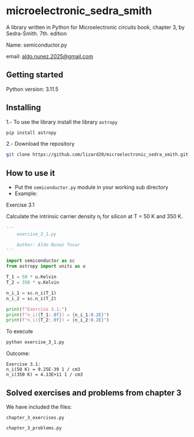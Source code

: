 # microelectronic_sedra_smith
A library written in Python for Microelectronic circuits book, chapter 3, by Sedra-Smith. 7th. edition

Name:  semiconductor.py

email: aldo.nunez.2025@gmail.com

## Getting started
Python version: 3.11.5

## Installing
1.- To use the library install the library `astropy`
```bash
pip install astropy 
```
2.- Download the repository
```bash
git clone https://github.com/lizard20/microelectronic_sedra_smith.git
```
## How to use it
- Put the `semiconductor.py` module in your working sub directory
- Example:

Exercise 3.1 

Calculate the intrinsic carrier density n<sub>i</sub> for silicon at T = 50 K and 350 K.
```python
'''
    exercise_3_1.py

    Author: Aldo Nunez Tovar
'''

import semiconductor as sc
from astropy import units as u 

T_1 = 50 * u.Kelvin
T_2 = 350 * u.Kelvin

n_i_1 = sc.n_i(T_1)
n_i_2 = sc.n_i(T_2)

print(f"Exercise 3.1:")
print(f"n_i({T_1:.0f}) = {n_i_1:0.2E}")
print(f"n_i({T_2:.0f}) = {n_i_2:0.2E}")
```
To execute
```bash
python exercise_3_1.py 
```
Outcome:
```
Exercise 3.1:
n_i(50 K) = 9.25E-39 1 / cm3
n_i(350 K) = 4.13E+11 1 / cm3
```

## Solved exercises and problems from chapter 3
We have included the files:

`chapter_3_exercises.py`

`chapter_3_problems.py`



